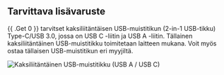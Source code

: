 ## Tarvittava lisävaruste

{{ .Get 0 }} tarvitset kaksiliitäntäisen USB-muistitikun (2-in-1 USB-tikku) Type-C/USB 3.0, jossa on USB C -liitin ja USB A -liitin. Tällainen kaksiliitäntäinen USB-muistitikku toimitetaan laitteen mukana. Voit myös ostaa tällaisen USB-muistitikun eri myyjiltä.

![Kaksiliitäntäinen USB-muistitikku (USB A / USB C)](/images/firmware/update/usb-dual-stick.svg)
